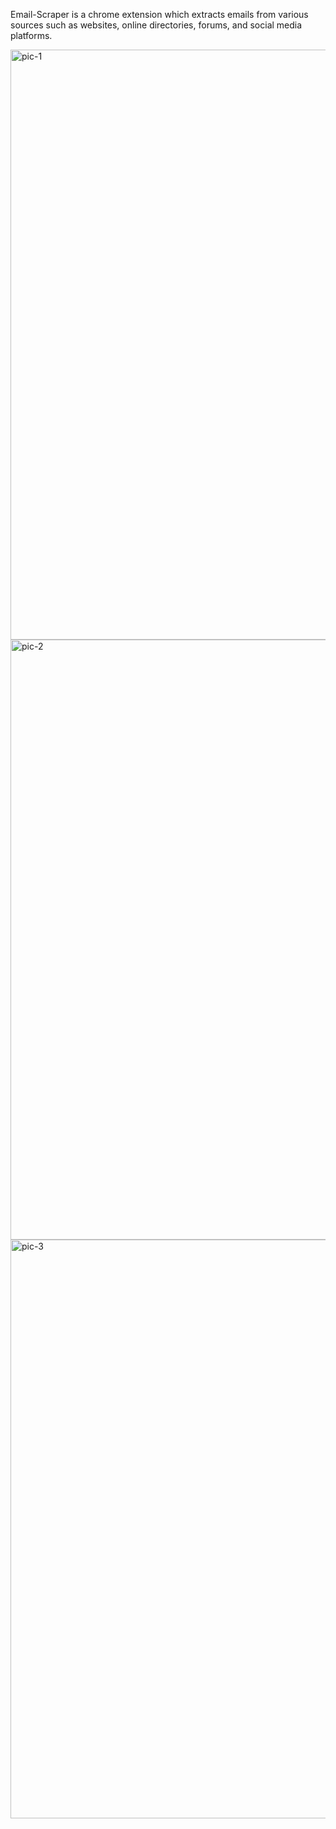 Email-Scraper is a chrome extension which extracts emails from various sources such as websites, online directories, forums, and social media platforms.



<img width="944" alt="pic-1" src="https://github.com/bubun-001/EmailScraper/assets/90140917/3a05a1c2-cd26-4aa1-ae9c-21c9d90502a2">

<img width="960" alt="pic-2" src="https://github.com/bubun-001/EmailScraper/assets/90140917/f7049de6-7dec-46d7-bcbd-cc0856f832a9">

<img width="926" alt="pic-3" src="https://github.com/bubun-001/EmailScraper/assets/90140917/df24ccb3-b6a3-4acb-802c-2493d42bc775">

